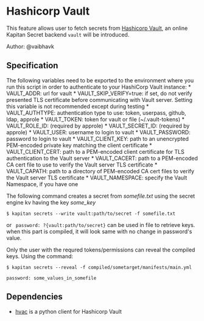 # Hashicorp Vault 

This feature allows user to fetch secrets from [Hashicorp Vault](https://www.vaultproject.io/), an online Kapitan Secret backend `vault` will be introduced. 

Author: @vaibhavk

## Specification

The following variables need to be exported to the environment where you run this script in order to authenticate to your HashiCorp Vault instance:
    * VAULT_ADDR: url for vault
    * VAULT_SKIP_VERIFY=true: if set, do not verify presented TLS certificate before communicating with Vault server. Setting this variable is not recommended except during testing
    * VAULT_AUTHTYPE: authentication type to use: token, userpass, github, ldap, approle
    * VAULT_TOKEN: token for vault or file (~/.vault-tokens) 
    * VAULT_ROLE_ID: (required by approle)
    * VAULT_SECRET_ID: (required by approle)
    * VAULT_USER: username to login to vault
    * VAULT_PASSWORD: password to login to vault
    * VAULT_CLIENT_KEY: path to an unencrypted PEM-encoded private key matching the client certificate
    * VAULT_CLIENT_CERT: path to a PEM-encoded client certificate for TLS authentication to the Vault server
    * VAULT_CACERT: path to a PEM-encoded CA cert file to use to verify the Vault server TLS certificate
    * VAULT_CAPATH: path to a directory of PEM-encoded CA cert files to verify the Vault server TLS certificate
    * VAULT_NAMESPACE: specify the Vault Namespace, if you have one

The following command creates a secret from _somefile.txt_ using the secret engine kv having the key *some_key*

```shell
$ kapitan secrets --write vault:path/to/secret -f somefile.txt
```

or ` password: ?{vault:path/to/secret}` can be used in file to retrieve keys.
when this part is compiled, it will look same with no change in password's value.

Only the user with the requred tokens/permissions can reveal the compiled keys. Using the command:
```shell
$ kapitan secrets --reveal -f compiled/sometarget/manifests/main.yml

password: some_values_in_somefile
```
## Dependencies

- [hvac](https://github.com/hvac/hvac) is a python client for Hashicorp Vault
